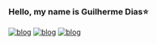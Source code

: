 ### Hello, my name is Guilherme Dias⭐

[![blog](https://img.shields.io/badge/Gmail-D14836?style=for-the-badge&logo=gmail&logoColor=white)](https://mail.google.com/mail/u/0/?hl=pt-BR#sent?compose=GTvVlcSHwQkDWBXqbspnwBfxJFWBFwsCCcTBGVjWrwLMGJWnmbGDwPxNMXXWBxNLLgCbzPNVCntTh)    [![blog](https://img.shields.io/badge/Discord-7289DA?style=for-the-badge&logo=discord&logoColor=white)](https://discord.com/channels/@me)   [![blog](https://img.shields.io/badge/Instagram-E4405F?style=for-the-badge&logo=instagram&logoColor=white)](https://www.instagram.com/_gl.dias/)
